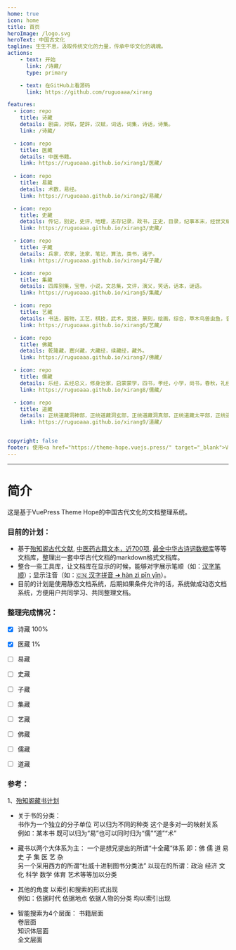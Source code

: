 ```yaml
---
home: true
icon: home
title: 首页
heroImage: /logo.svg
heroText: 中国古文化
tagline: 生生不息，汲取传统文化的力量，传承中华文化的魂魄。
actions:
    - text: 开始
      link: /诗藏/
      type: primary

    - text: 在GitHub上看源码
      link: https://github.com/ruguoaaa/xirang

features:
  - icon: repo
    title: 诗藏
    details: 剧曲，对联，楚辞，汉赋，词话，词集，诗话，诗集。
    link: /诗藏/

  - icon: repo
    title: 医藏
    details: 中医书籍。
    link: https://ruguoaaa.github.io/xirang1/医藏/
  
  - icon: repo
    title: 易藏
    details: 术数，易经。
    link: https://ruguoaaa.github.io/xirang2/易藏/

  - icon: repo
    title: 史藏
    details: 传记，别史，史评，地理，志存记录，政书，正史，目录，纪事本末，经世文编，编年，职官，诏令奏议，载记。
    link: https://ruguoaaa.github.io/xirang3/史藏/

  - icon: repo
    title: 子藏
    details: 兵家，农家，法家，笔记，算法，类书，诸子。
    link: https://ruguoaaa.github.io/xirang4/子藏/

  - icon: repo
    title: 集藏
    details: 四库别集，宝卷，小说，文总集，文评，演义，笑话，话本，谜语。
    link: https://ruguoaaa.github.io/xirang5/集藏/

  - icon: repo
    title: 艺藏
    details: 书法，器物，工艺，棋技，武术，竞技，篆刻，绘画，综合，草木鸟兽虫鱼，音乐，饮馔。
    link: https://ruguoaaa.github.io/xirang6/艺藏/

  - icon: repo
    title: 佛藏
    details: 乾隆藏，嘉兴藏，大藏经，续藏经，藏外。
    link: https://ruguoaaa.github.io/xirang7/佛藏/

  - icon: repo
    title: 儒藏
    details: 乐经，五经总义，修身治家，启蒙蒙学，四书，孝经，小学，尚书，春秋，礼经，诗经，语录。
    link: https://ruguoaaa.github.io/xirang8/儒藏/

  - icon: repo
    title: 道藏
    details: 正统道藏洞神部，正统道藏洞玄部，正统道藏洞真部，正统道藏太平部，正统道藏太清部，正统道藏太玄部，正统道藏续道藏，正统道藏正一部，藏外。
    link: https://ruguoaaa.github.io/xirang9/道藏/


copyright: false
footer: 使用<a href="https://theme-hope.vuejs.press/" target="_blank">VuePress Theme Hope</a>主题, Copyright © 2023-present Paladin
---
```


----
# 简介
这是基于VuePress Theme Hope的中国古代文化的文档整理系统。

### 目前的计划：
* 基于[殆知阁古代文献](https://github.com/garychowcmu/daizhigev20), [中医药古籍文本，近700项](https://github.com/xiaopangxia/TCM-Ancient-Books), [最全中华古诗词数据库](https://github.com/chinese-poetry/chinese-poetry/)等等文档库，整理出一套中华古代文档的markdown格式文档库。
* 整合一些工具库，让文档库在显示的时候，能够对字展示笔顺（如：[汉字笔顺](https://github.com/chanind/hanzi-writer)）；显示注音（如：[🇨🇳 汉字拼音 ➜ hàn zì pīn yīn](https://github.com/hotoo/pinyin)）。
* 目前的计划是使用静态文档系统，后期如果条件允许的话，系统做成动态文档系统，方便用户共同学习、共同整理文档。


### 整理完成情况：
  * [x] 诗藏  100%
  * [x] 医藏  1%
  * [ ] 易藏
  * [ ] 史藏
  * [ ] 子藏
  * [ ] 集藏
  * [ ] 艺藏
  * [ ] 佛藏 
  * [ ] 儒藏
  * [ ] 道藏


### 参考：
 1、[殆知阁藏书计划](https://tieba.baidu.com/p/2950512120)
 * 关于书的分类：  
   书作为一个独立的分子单位 可以归为不同的种类 这个是多对一的映射关系  
   例如：某本书 既可以归为“易”也可以同时归为“儒”“道”“术”

 * 藏书以两个大体系为主：
   一个是想兄提出的所谓“十全藏”体系 即：佛 儒 道 易 史 子 集 医 艺 杂  
   另一个采用西方的所谓“杜威十进制图书分类法” 以现在的所谓：政治 经济 文化 科学 数学 体育 艺术等等加以分类

 * 其他的角度 以索引和搜索的形式出现  
  例如：依据时代 依据地点 依据人物的分类 均以索引出现
  
 * 智能搜索为4个层面：
  书籍层面  
  卷层面  
  知识体层面  
  全文层面  
